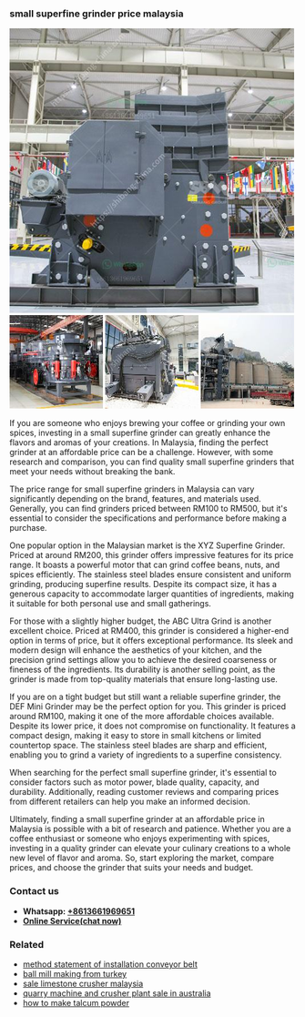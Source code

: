 <h3>small superfine grinder price malaysia</h3><img src='1702950506.jpg' alt=''><p>If you are someone who enjoys brewing your coffee or grinding your own spices, investing in a small superfine grinder can greatly enhance the flavors and aromas of your creations. In Malaysia, finding the perfect grinder at an affordable price can be a challenge. However, with some research and comparison, you can find quality small superfine grinders that meet your needs without breaking the bank.</p><p>The price range for small superfine grinders in Malaysia can vary significantly depending on the brand, features, and materials used. Generally, you can find grinders priced between RM100 to RM500, but it's essential to consider the specifications and performance before making a purchase.</p><p>One popular option in the Malaysian market is the XYZ Superfine Grinder. Priced at around RM200, this grinder offers impressive features for its price range. It boasts a powerful motor that can grind coffee beans, nuts, and spices efficiently. The stainless steel blades ensure consistent and uniform grinding, producing superfine results. Despite its compact size, it has a generous capacity to accommodate larger quantities of ingredients, making it suitable for both personal use and small gatherings.</p><p>For those with a slightly higher budget, the ABC Ultra Grind is another excellent choice. Priced at RM400, this grinder is considered a higher-end option in terms of price, but it offers exceptional performance. Its sleek and modern design will enhance the aesthetics of your kitchen, and the precision grind settings allow you to achieve the desired coarseness or fineness of the ingredients. Its durability is another selling point, as the grinder is made from top-quality materials that ensure long-lasting use.</p><p>If you are on a tight budget but still want a reliable superfine grinder, the DEF Mini Grinder may be the perfect option for you. This grinder is priced around RM100, making it one of the more affordable choices available. Despite its lower price, it does not compromise on functionality. It features a compact design, making it easy to store in small kitchens or limited countertop space. The stainless steel blades are sharp and efficient, enabling you to grind a variety of ingredients to a superfine consistency.</p><p>When searching for the perfect small superfine grinder, it's essential to consider factors such as motor power, blade quality, capacity, and durability. Additionally, reading customer reviews and comparing prices from different retailers can help you make an informed decision.</p><p>Ultimately, finding a small superfine grinder at an affordable price in Malaysia is possible with a bit of research and patience. Whether you are a coffee enthusiast or someone who enjoys experimenting with spices, investing in a quality grinder can elevate your culinary creations to a whole new level of flavor and aroma. So, start exploring the market, compare prices, and choose the grinder that suits your needs and budget.</p><h3>Contact us</h3><ul><li><strong>Whatsapp:&nbsp;<a href="https://wa.me/8613661969651">+8613661969651</a></strong></li><li><a href="https://swt.shibang-china.com/?git&amp;zhl&amp;small superfine grinder price malaysia"><strong>Online Service(chat now)</strong></a></li></ul><h3>Related</h3><ul><li><a href='method statement of installation conveyor belt.md'>method statement of installation conveyor belt</a></li><li><a href='ball mill making from turkey.md'>ball mill making from turkey</a></li><li><a href='sale limestone crusher malaysia.md'>sale limestone crusher malaysia</a></li><li><a href='quarry machine and crusher plant sale in australia.md'>quarry machine and crusher plant sale in australia</a></li><li><a href='how to make talcum powder.md'>how to make talcum powder</a></li></ul>